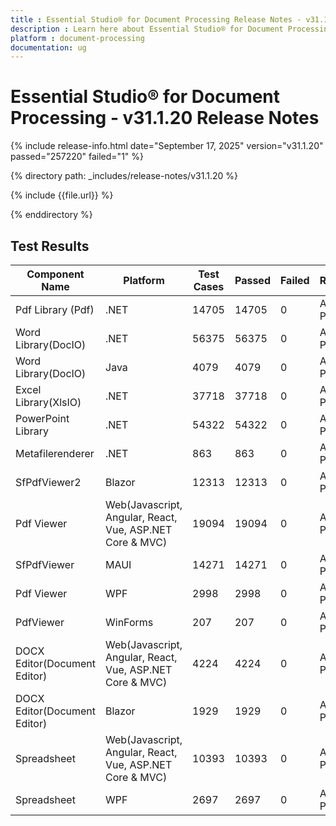 ```yaml
---
title : Essential Studio® for Document Processing Release Notes - v31.1.20
description : Learn here about Essential Studio® for Document Processing Weekly Nuget Release - Release Notes - v31.1.20
platform : document-processing
documentation: ug
---
```


# Essential Studio® for Document Processing - v31.1.20 Release Notes

{% include release-info.html date="September 17, 2025"  version="v31.1.20" passed="257220" failed="1" %}

{% directory path: _includes/release-notes/v31.1.20 %}

{% include {{file.url}} %}

{% enddirectory %}

## Test Results


| Component Name               | Platform                                                 | Test Cases | Passed | Failed | Remarks    |
|------------------------------|----------------------------------------------------------|------------|--------|--------|------------|
| Pdf Library (Pdf)            | .NET                                                     | 14705      | 14705  | 0      | All Passed |
| Word Library(DocIO)          | .NET                                                     | 56375      | 56375  | 0      | All Passed |
| Word Library(DocIO)          | Java                                                     | 4079       | 4079   | 0      | All Passed |
| Excel Library(XlsIO)         | .NET                                                     | 37718      | 37718  | 0      | All Passed |
| PowerPoint Library           | .NET                                                     | 54322      | 54322  | 0      | All Passed |
| Metafilerenderer             | .NET                                                     | 863        | 863    | 0      | All Passed |
| SfPdfViewer2                 | Blazor                                                   | 12313      | 12313  | 0      | All Passed |
| Pdf Viewer                   | Web(Javascript, Angular, React, Vue, ASP.NET Core & MVC) | 19094      | 19094  | 0      | All Passed |
| SfPdfViewer                  | MAUI                                                     | 14271      | 14271  | 0      | All Passed |
| Pdf Viewer                   | WPF                                                      | 2998       | 2998   | 0      | All Passed |
| PdfViewer                    | WinForms                                                 | 207        | 207    | 0      | All Passed |
| DOCX Editor(Document Editor) | Web(Javascript, Angular, React, Vue, ASP.NET Core & MVC) | 4224       | 4224   | 0      | All Passed |
| DOCX Editor(Document Editor) | Blazor                                                   | 1929       | 1929   | 0      | All Passed |
| Spreadsheet                  | Web(Javascript, Angular, React, Vue, ASP.NET Core & MVC) | 10393      | 10393  | 0      | All Passed |
| Spreadsheet                  | WPF                                                      | 2697       | 2697   | 0      | All Passed |